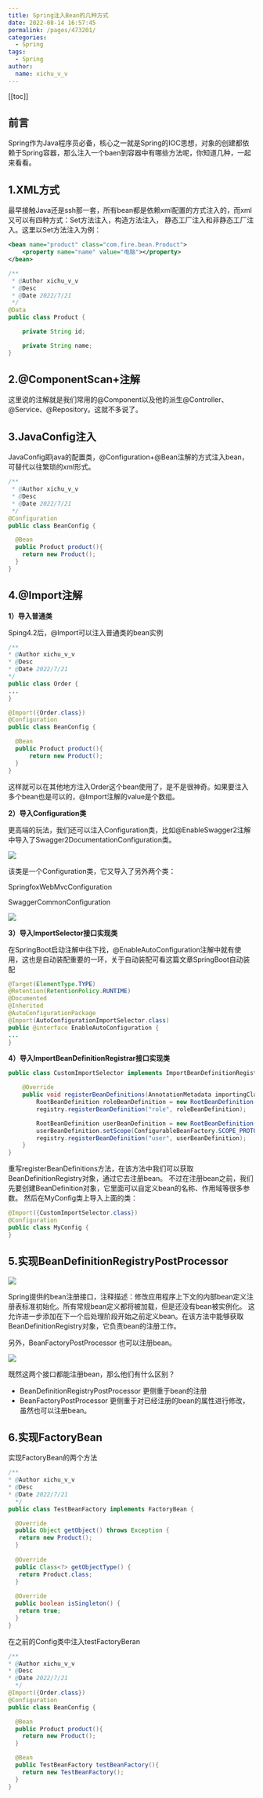 ```yaml
---
title: Spring注入Bean的几种方式
date: 2022-08-14 16:57:45
permalink: /pages/473201/
categories:
  - Spring
tags:
  - Spring
author: 
  name: xichu_v_v
---
```

[[toc]]
## 前言
Spring作为Java程序员必备，核心之一就是Spring的IOC思想，对象的创建都依赖于Spring容器，那么注入一个baen到容器中有哪些方法呢，你知道几种，一起来看看。

## 1.XML方式
最早接触Java还是ssh那一套，所有bean都是依赖xml配置的方式注入的，而xml又可以有四种方式：Set方法注入，构造方法注入，
静态工厂注入和非静态工厂注入。这里以Set方法注入为例：

```xml
<bean name="product" class="com.fire.bean.Product">
    <property name="name" value="电脑"></property>
</bean>
```

```java
/**
 * @Author xichu_v_v
 * @Desc
 * @Date 2022/7/21
 */
@Data
public class Product {

    private String id;

    private String name;
}
```

## 2.@ComponentScan+注解
这里说的注解就是我们常用的@Component以及他的派生@Controller、@Service、@Repository。这就不多说了。

## 3.JavaConfig注入
JavaConfig即java的配置类，@Configuration+@Bean注解的方式注入bean，可替代以往繁琐的xml形式。

```java
/**
 * @Author xichu_v_v
 * @Desc
 * @Date 2022/7/21
 */
@Configuration
public class BeanConfig {

  @Bean
  public Product product(){
    return new Product();
  }
}
```

## 4.@Import注解
**1）导入普通类**

Sping4.2后，@Import可以注入普通类的bean实例
```java
/**
* @Author xichu_v_v
* @Desc
* @Date 2022/7/21
*/
public class Order {
...
}
```

```java
@Import({Order.class})
@Configuration
public class BeanConfig {

  @Bean
  public Product product(){
      return new Product();
  }
}
```

这样就可以在其他地方注入Order这个bean使用了，是不是很神奇。如果要注入多个bean也是可以的，@Import注解的value是个数组。

**2）导入Configuration类**

更高端的玩法，我们还可以注入Configuration类，比如@EnableSwagger2注解中导入了Swagger2DocumentationConfiguration类。

![](https://fire-repository.oss-cn-beijing.aliyuncs.com/spring/bean-config.png)

该类是一个Configuration类，它又导入了另外两个类：

SpringfoxWebMvcConfiguration

SwaggerCommonConfiguration

![](https://fire-repository.oss-cn-beijing.aliyuncs.com/spring/swager-config.png)


**3）导入ImportSelector接口实现类**

在SpringBoot启动注解中往下找，@EnableAutoConfiguration注解中就有使用，这也是自动装配重要的一环，关于自动装配可看这篇文章SpringBoot自动装配
```java
@Target(ElementType.TYPE)
@Retention(RetentionPolicy.RUNTIME)
@Documented
@Inherited
@AutoConfigurationPackage
@Import(AutoConfigurationImportSelector.class)
public @interface EnableAutoConfiguration {
...
}
```

**4）导入ImportBeanDefinitionRegistrar接口实现类**

```java
public class CustomImportSelector implements ImportBeanDefinitionRegistrar {

    @Override
    public void registerBeanDefinitions(AnnotationMetadata importingClassMetadata, BeanDefinitionRegistry registry) {
        RootBeanDefinition roleBeanDefinition = new RootBeanDefinition(Role.class);
        registry.registerBeanDefinition("role", roleBeanDefinition);

        RootBeanDefinition userBeanDefinition = new RootBeanDefinition(User.class);
        userBeanDefinition.setScope(ConfigurableBeanFactory.SCOPE_PROTOTYPE);
        registry.registerBeanDefinition("user", userBeanDefinition);
    }
}
```

重写registerBeanDefinitions方法，在该方法中我们可以获取BeanDefinitionRegistry对象，通过它去注册bean。
不过在注册bean之前，我们先要创建BeanDefinition对象，它里面可以自定义bean的名称、作用域等很多参数。
然后在MyConfig类上导入上面的类：

```java
@Import({CustomImportSelector.class})
@Configuration
public class MyConfig {
}
```

## 5.实现BeanDefinitionRegistryPostProcessor

![](https://fire-repository.oss-cn-beijing.aliyuncs.com/spring/bean-definition.png)

Spring提供的bean注册接口，注释描述：修改应用程序上下文的内部bean定义注册表标准初始化。所有常规bean定义都将被加载，但是还没有bean被实例化。
这允许进一步添加在下一个后处理阶段开始之前定义bean。在该方法中能够获取BeanDefinitionRegistry对象，它负责bean的注册工作。

另外，BeanFactoryPostProcessor 也可以注册bean。

![](https://fire-repository.oss-cn-beijing.aliyuncs.com/spring/bean-postprocesser.png)

既然这两个接口都能注册bean，那么他们有什么区别？

- BeanDefinitionRegistryPostProcessor 更侧重于bean的注册
- BeanFactoryPostProcessor 更侧重于对已经注册的bean的属性进行修改，虽然也可以注册bean。


## 6.实现FactoryBean
实现FactoryBean的两个方法
```java
/**
* @Author xichu_v_v
* @Desc
* @Date 2022/7/21
  */
public class TestBeanFactory implements FactoryBean {

  @Override
  public Object getObject() throws Exception {
   return new Product();
  }
  
  @Override
  public Class<?> getObjectType() {
   return Product.class;
  }
  
  @Override
  public boolean isSingleton() {
   return true;
  }
}
```

在之前的Config类中注入testFactoryBeran
```java
/**
* @Author xichu_v_v
* @Desc
* @Date 2022/7/21
  */
@Import({Order.class})
@Configuration
public class BeanConfig {

  @Bean
  public Product product(){
    return new Product();
  }

  @Bean
  public TestBeanFactory testBeanFactory(){
    return new TestBeanFactory();
  }
}
```
